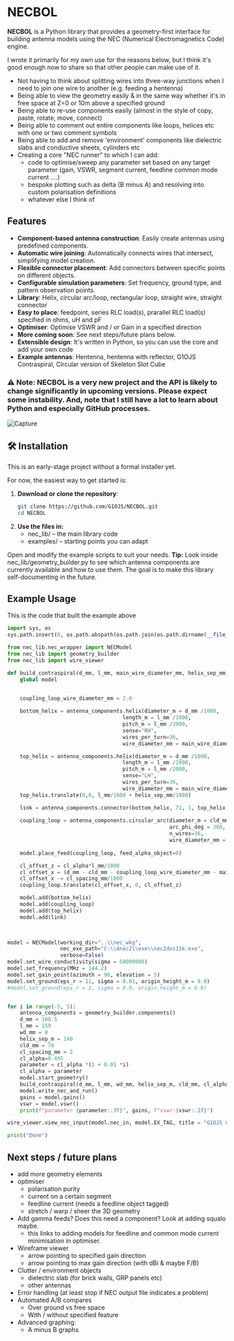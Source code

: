 # NECBOL

**NECBOL** is a Python library that provides a geometry-first interface for building antenna models using the NEC (Numerical Electromagnetics Code) engine.

I wrote it primarily for my own use for the reasons below, but I think it's good enough now to share so that other people can make use of it.
 - Not having to think about splitting wires into three-way junctions when I need to join one wire to another (e.g. feeding a hentenna)
 - Being able to view the geometry easily & in the same way whether it's in free space at Z=0 or 10m above a specified ground
 - Being able to re-use components easily (almost in the style of copy, paste, rotate, move, connect)
 - Being able to comment out entire components like loops, helices etc with one or two comment symbols
 - Being able to add and remove 'environment' components like dielectric slabs and conductive sheets, cylinders etc
 - Creating a core "NEC runner" to which I can add:
     - code to optimise/sweep any parameter set based on any target parameter (gain, VSWR, segment current, feedline common mode current ....)
     - bespoke plotting such as delta (B minus A) and resolving into custom polarisation definitions
     - whatever else I think of

## Features

- **Component-based antenna construction**: Easily create antennas using predefined components.
- **Automatic wire joining**: Automatically connects wires that intersect, simplifying model creation.
- **Flexible connector placement**: Add connectors between specific points on different objects.
- **Configurable simulation parameters**: Set frequency, ground type, and pattern observation points.
- **Library**: Helix, circular arc/loop, rectangular loop, straight wire, straight connector
- **Easy to place**: feedpoint, series RLC load(s), prarallel RLC load(s) specified in ohms, uH and pF
- **Optimiser**: Optimise VSWR and / or Gain in a specified direction 
- **More coming soon**: See next steps/future plans below.
- **Extensible design**: It's written in Python, so you can use the core and add your own code
- **Example antennas**: Hentenna, hentenna with reflector, G1OJS Contraspiral, Circular version of Skeleton Slot Cube

### ⚠️ **Note:** NECBOL is a very new project and the API is likely to change significantly in upcoming versions. Please expect some instability. And, note that I still have a lot to learn about Python and especially GitHub processes.

![Capture](https://github.com/user-attachments/assets/1402e307-4db4-4362-afc4-cbeecfe81cee)


## 🛠 Installation

This is an early-stage project without a formal installer yet.

For now, the easiest way to get started is:

1. **Download or clone the repository**:
   ```bash
   git clone https://github.com/G1OJS/NECBOL.git
   cd NECBOL

2. **Use the files in:**
   - nec_lib/ – the main library code
   - examples/ – starting points you can adapt

Open and modify the example scripts to suit your needs.
**Tip:** Look inside nec_lib/geometry_builder.py to see which antenna components are currently available and how to use them. The goal is to make this library self-documenting in the future.

## Example Usage
This is the code that built the example above

```python
import sys, os
sys.path.insert(0, os.path.abspath(os.path.join(os.path.dirname(__file__), '..')))

from nec_lib.nec_wrapper import NECModel
from nec_lib import geometry_builder
from nec_lib import wire_viewer

def build_contraspiral(d_mm, l_mm, main_wire_diameter_mm, helix_sep_mm, cld_mm, cl_alpha, cl_spacing_mm):
    global model


    coupling_loop_wire_diameter_mm = 2.0
    
    bottom_helix = antenna_components.helix(diameter_m = d_mm /1000,
                                     length_m = l_mm /1000,
                                     pitch_m = l_mm /2000,
                                     sense="RH",
                                     wires_per_turn=36,
                                     wire_diameter_mm = main_wire_diameter_mm)

    top_helix = antenna_components.helix(diameter_m = d_mm /1000,
                                     length_m = l_mm /1000,
                                     pitch_m = l_mm /2000,
                                     sense="LH",
                                     wires_per_turn=36,
                                     wire_diameter_mm = main_wire_diameter_mm)
    top_helix.translate(0,0, l_mm/1000 + helix_sep_mm/1000)

    link = antenna_components.connector(bottom_helix, 71, 1, top_helix, 0, 0, main_wire_diameter_mm)
    
    coupling_loop = antenna_components.circular_arc(diameter_m = cld_mm /1000,
                                                    arc_phi_deg = 360,
                                                    n_wires=36,
                                                    wire_diameter_mm = coupling_loop_wire_diameter_mm)
    
    model.place_feed(coupling_loop, feed_alpha_object=0)

    cl_offset_z = cl_alpha*l_mm/1000
    cl_offset_x = (d_mm - cld_mm - coupling_loop_wire_diameter_mm - main_wire_diameter_mm)/2000
    cl_offset_x -= cl_spacing_mm/1000
    coupling_loop.translate(cl_offset_x, 0, cl_offset_z)

    model.add(bottom_helix)
    model.add(coupling_loop)
    model.add(top_helix)
    model.add(link)
    


model = NECModel(working_dir="..\\nec_wkg",
                 nec_exe_path="C:\\4nec2\\exe\\nec2dxs11k.exe",
                 verbose=False)
model.set_wire_conductivity(sigma = 58000000)
model.set_frequency(MHz = 144.2)
model.set_gain_point(azimuth = 90, elevation = 5)
model.set_ground(eps_r = 11, sigma = 0.01, origin_height_m = 8.0)
#model.set_ground(eps_r = 1, sigma = 0.0, origin_height_m = 0.0)


for i in range(-5, 5):
    antenna_components = geometry_builder.components()
    d_mm = 160.5
    l_mm = 159
    wd_mm = 8
    helix_sep_m = 140
    cld_mm = 78
    cl_spacing_mm = 2
    cl_alpha=0.495
    parameter = cl_alpha *(1 + 0.01 *i)
    cl_alpha = parameter
    model.start_geometry()
    build_contraspiral(d_mm, l_mm, wd_mm, helix_sep_m, cld_mm, cl_alpha, cl_spacing_mm)
    model.write_nec_and_run()
    gains = model.gains()
    vswr = model.vswr()
    print(f"parameter {parameter:.3f}", gains, f"vswr:{vswr:.2f}")

wire_viewer.view_nec_input(model.nec_in, model.EX_TAG, title = "G1OJS Contraspiral")

print("Done")

```

## Next steps / future plans
- add more geometry elements
- optimiser
    - polarisation purity
    - current on a certain segment
    - feedline current (needs a feedline object tagged)
    - stretch / warp / sheer the 3D geometry
- Add gamma feeds? Does this need a component? Look at adding squalo maybe.
    - this links to adding models for feedline and common mode current minimisation in optimiser.
- Wireframe viewer
    - arrow pointing to specified gain direction
    - arrow pointing to max gain direction (with dBi & maybe F/B)
- Clutter / environment objects
    - dielectric slab (for brick walls, GRP panels etc)
    - other antennas
- Error handling (at least stop if NEC output file indicates a problem)
- Automated A/B compares
    - Over ground vs free space
    - With / without specified feature
- Advanced graphing:
    - A minus B graphs
